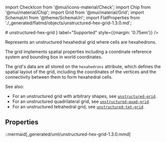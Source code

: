 import CheckIcon from '@mui/icons-material/Check';
import Chip from '@mui/material/Chip';
import Grid from '@mui/material/Grid';
import SchemaUri from '@theme/SchemaUri';
import FlatProperties from './_generated/flatmd/objects/unstructured-hex-grid-1.3.0.md';

<Grid container>
# unstructured-hex-grid
<Chip color="info" icon={<CheckIcon />} label="Supported" style={{margin: '0.75em'}} />
</Grid>
<SchemaUri uri="schema/objects/unstructured-hex-grid/1.3.0/unstructured-hex-grid.schema.json" />

Represents an unstructured hexahedral grid where cells are hexahedrons.

The grid implements spatial properties including a coordinate reference system and bounding box in world coordinates.

The grid's data are all stored on the `hexahedrons` attribute, which defines the spatial layout of the grid, including the coordinates of the vertices and the connectivity between them to form hexahedral cells.

See also:

- For an unstructured grid with arbitrary shapes, see [`unstructured-grid`](unstructured-grid.md).
- For an unstructured quadrilateral grid, see [`unstructured-quad-grid`](unstructured-quad-grid.md).
- For an unstructured tetrahedral grid, see [`unstructured-tet-grid`](unstructured-tet-grid.md).

## Properties

<FlatProperties />

::mermaid[_generated/uml/unstructured-hex-grid-1.3.0.mmd]
